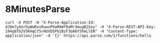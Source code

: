 # 8MinutesParse

    curl -X POST -H "X-Parse-Application-Id: dJDm7ykUrDyWwRxvRuwxPVwM4Wf9aMr3mugB2Sey" -H "X-Parse-REST-API-Key: 194q6Tb2V5KHqCt5rHUVDSP61BzF3UA6Y5hmLlEN" -H "Content-Type: application/json" -d '{}' https://api.parse.com/1/functions/hello
